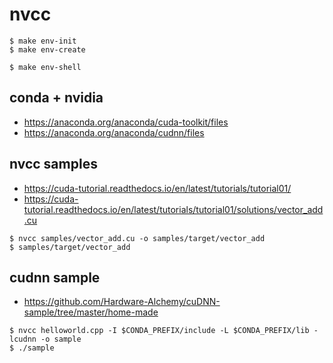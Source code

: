 # nvcc

```shell
$ make env-init
$ make env-create
```

```shell
$ make env-shell
```

## conda + nvidia

- https://anaconda.org/anaconda/cuda-toolkit/files
- https://anaconda.org/anaconda/cudnn/files

## nvcc samples

- https://cuda-tutorial.readthedocs.io/en/latest/tutorials/tutorial01/
- https://cuda-tutorial.readthedocs.io/en/latest/tutorials/tutorial01/solutions/vector_add.cu

```shell
$ nvcc samples/vector_add.cu -o samples/target/vector_add
$ samples/target/vector_add
```

## cudnn sample

- https://github.com/Hardware-Alchemy/cuDNN-sample/tree/master/home-made

```shell
$ nvcc helloworld.cpp -I $CONDA_PREFIX/include -L $CONDA_PREFIX/lib -lcudnn -o sample
$ ./sample
```


